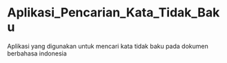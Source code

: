 # Aplikasi_Pencarian_Kata_Tidak_Baku
 Aplikasi yang digunakan untuk mencari kata tidak baku pada dokumen berbahasa indonesia
